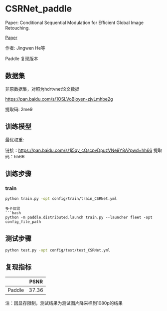 # CSRNet_paddle

Paper: Conditional Sequential Modulation for Efficient Global Image Retouching.

[Paper](https://paperswithcode.com/paper/conditional-sequential-modulation-for-1)

作者: Jingwen He等

Paddle 复现版本

## 数据集

非原数据集，对照为hdrtvnet论文数据

https://pan.baidu.com/s/1OSLVoBioyen-zjvLmhbe2g

提取码: 2me9

## 训练模型

最优权重:

链接：https://pan.baidu.com/s/1j5qy_cQscpvDpuzVNe9Y8A?pwd=hh66 
提取码：hh66

## 训练步骤

### train 

```bash
python train.py -opt config/train/train_CSRNet.yml
```

```
多卡仅需
​```bash
python -m paddle.distributed.launch train.py --launcher fleet -opt config_file_path
```

## 测试步骤

```bash
python test.py -opt config/test/test_CSRNet.yml
```

## 复现指标

|        | PSNR  |
| ------ | ----- |
| Paddle | 37.36 |

注：因显存限制，测试结果为测试图片降采样到1080p的结果 